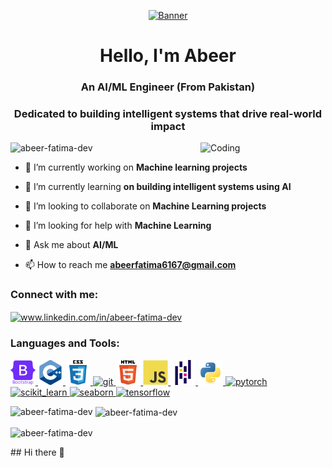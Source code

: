 <p align="center">
  <a href="https://github.com/abeer-fatima-dev">
    <img src="https://s3-us-west-2.amazonaws.com/speedybrandimages/tmp_6b7a260e-a717-4625-b845-a7f8ee929ee3.webp" alt="Banner" width="800" height="200"/>
  </a>
</p>

<h1 align="center">Hello, I'm Abeer</h1>
<h3 align="center">An AI/ML Engineer (From Pakistan)</h3>
<h3 align="center">Dedicated to building intelligent systems that drive real-world impact</h3>

<img align="right" alt="Coding" src="https://cdn.dribbble.com/userupload/30832962/file/original-199091f9b19f067153ecd518321a3898.gif" width="200" style="max-width: 100%; height: auto;">

<p align="left">
  <img src="https://komarev.com/ghpvc/?username=abeer-fatima-dev&label=Profile%20views&color=0e75b6&style=flat" alt="abeer-fatima-dev" />
</p>


- 🔭 I’m currently working on **Machine learning projects**

- 🌱 I’m currently learning **on building intelligent systems using AI**

- 👯 I’m looking to collaborate on **Machine Learning projects**

- 🤝 I’m looking for help with **Machine Learning**

- 💬 Ask me about **AI/ML**

- 📫 How to reach me **abeerfatima6167@gmail.com**

<h3 align="left">Connect with me:</h3>
<p align="left">
<a href="https://linkedin.com/in/www.linkedin.com/in/abeer-fatima-dev" target="blank"><img align="center" src="https://raw.githubusercontent.com/rahuldkjain/github-profile-readme-generator/master/src/images/icons/Social/linked-in-alt.svg" alt="www.linkedin.com/in/abeer-fatima-dev" height="30" width="40" /></a>
</p>

<h3 align="left">Languages and Tools:</h3>
<p align="left"> <a href="https://getbootstrap.com" target="_blank" rel="noreferrer"> <img src="https://raw.githubusercontent.com/devicons/devicon/master/icons/bootstrap/bootstrap-plain-wordmark.svg" alt="bootstrap" width="40" height="40"/> </a> <a href="https://www.w3schools.com/cpp/" target="_blank" rel="noreferrer"> <img src="https://raw.githubusercontent.com/devicons/devicon/master/icons/cplusplus/cplusplus-original.svg" alt="cplusplus" width="40" height="40"/> </a> <a href="https://www.w3schools.com/css/" target="_blank" rel="noreferrer"> <img src="https://raw.githubusercontent.com/devicons/devicon/master/icons/css3/css3-original-wordmark.svg" alt="css3" width="40" height="40"/> </a> <a href="https://git-scm.com/" target="_blank" rel="noreferrer"> <img src="https://www.vectorlogo.zone/logos/git-scm/git-scm-icon.svg" alt="git" width="40" height="40"/> </a> <a href="https://www.w3.org/html/" target="_blank" rel="noreferrer"> <img src="https://raw.githubusercontent.com/devicons/devicon/master/icons/html5/html5-original-wordmark.svg" alt="html5" width="40" height="40"/> </a> <a href="https://developer.mozilla.org/en-US/docs/Web/JavaScript" target="_blank" rel="noreferrer"> <img src="https://raw.githubusercontent.com/devicons/devicon/master/icons/javascript/javascript-original.svg" alt="javascript" width="40" height="40"/> </a> <a href="https://pandas.pydata.org/" target="_blank" rel="noreferrer"> <img src="https://raw.githubusercontent.com/devicons/devicon/2ae2a900d2f041da66e950e4d48052658d850630/icons/pandas/pandas-original.svg" alt="pandas" width="40" height="40"/> </a> <a href="https://www.python.org" target="_blank" rel="noreferrer"> <img src="https://raw.githubusercontent.com/devicons/devicon/master/icons/python/python-original.svg" alt="python" width="40" height="40"/> </a> <a href="https://pytorch.org/" target="_blank" rel="noreferrer"> <img src="https://www.vectorlogo.zone/logos/pytorch/pytorch-icon.svg" alt="pytorch" width="40" height="40"/> </a> <a href="https://scikit-learn.org/" target="_blank" rel="noreferrer"> <img src="https://upload.wikimedia.org/wikipedia/commons/0/05/Scikit_learn_logo_small.svg" alt="scikit_learn" width="40" height="40"/> </a> <a href="https://seaborn.pydata.org/" target="_blank" rel="noreferrer"> <img src="https://seaborn.pydata.org/_images/logo-mark-lightbg.svg" alt="seaborn" width="40" height="40"/> </a> <a href="https://www.tensorflow.org" target="_blank" rel="noreferrer"> <img src="https://www.vectorlogo.zone/logos/tensorflow/tensorflow-icon.svg" alt="tensorflow" width="40" height="40"/> </a> </p>

<p><img align="left" src="https://github-readme-stats.vercel.app/api/top-langs?username=abeer-fatima-dev&show_icons=true&locale=en&layout=compact" alt="abeer-fatima-dev" /></p>

<p>&nbsp;<img align="center" src="https://github-readme-stats.vercel.app/api?username=abeer-fatima-dev&show_icons=true&locale=en" alt="abeer-fatima-dev" /></p>

<p><img align="center" src="https://github-readme-streak-stats.herokuapp.com/?user=abeer-fatima-dev&" alt="abeer-fatima-dev" /></p>
## Hi there 👋

<!--
**abeer-fatima-dev/abeer-fatima-dev** is a ✨ _special_ ✨ repository because its `README.md` (this file) appears on your GitHub profile.

Here are some ideas to get you started:

- 🔭 I’m currently working on ...
- 🌱 I’m currently learning ...
- 👯 I’m looking to collaborate on ...
- 🤔 I’m looking for help with ...
- 💬 Ask me about ...
- 📫 How to reach me: ...
- 😄 Pronouns: ...
- ⚡ Fun fact: ...
-->
